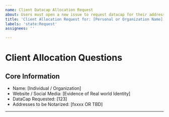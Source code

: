 ```yaml
---
name: Client Datacap Allocation Request
about: Users must open a new issue to request datacap for their addresses
title: 'Client Allocation Request for: [Personal or Organization Name]'
labels: 'state:Request'
assignees: ''

---
```


# Client Allocation Questions 

## Core Information
- Name: [Individual / Organization]
- Website / Social Media: [Evidence of Real world Identity]
- DataCap Requested: [123]
- Addresses to be Notarized: [fxxxx OR TBD]


-----------------------------